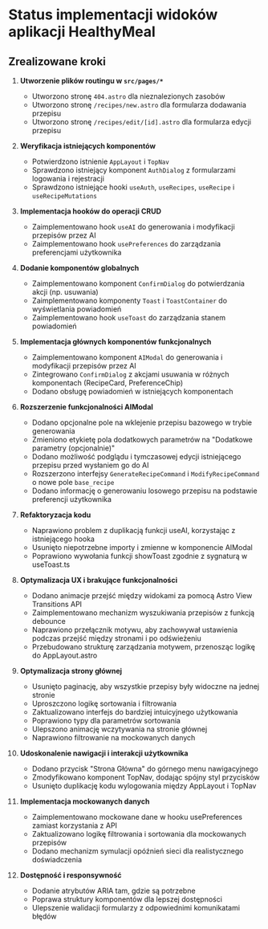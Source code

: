 # Status implementacji widoków aplikacji HealthyMeal

## Zrealizowane kroki

1. **Utworzenie plików routingu w `src/pages/*`**
   - Utworzono stronę `404.astro` dla nieznalezionych zasobów
   - Utworzono stronę `/recipes/new.astro` dla formularza dodawania przepisu
   - Utworzono stronę `/recipes/edit/[id].astro` dla formularza edycji przepisu

2. **Weryfikacja istniejących komponentów**
   - Potwierdzono istnienie `AppLayout` i `TopNav`
   - Sprawdzono istniejący komponent `AuthDialog` z formularzami logowania i rejestracji
   - Sprawdzono istniejące hooki `useAuth`, `useRecipes`, `useRecipe` i `useRecipeMutations`

3. **Implementacja hooków do operacji CRUD**
   - Zaimplementowano hook `useAI` do generowania i modyfikacji przepisów przez AI
   - Zaimplementowano hook `usePreferences` do zarządzania preferencjami użytkownika

4. **Dodanie komponentów globalnych**
   - Zaimplementowano komponent `ConfirmDialog` do potwierdzania akcji (np. usuwania)
   - Zaimplementowano komponenty `Toast` i `ToastContainer` do wyświetlania powiadomień
   - Zaimplementowano hook `useToast` do zarządzania stanem powiadomień

5. **Implementacja głównych komponentów funkcjonalnych**
   - Zaimplementowano komponent `AIModal` do generowania i modyfikacji przepisów przez AI
   - Zintegrowano `ConfirmDialog` z akcjami usuwania w różnych komponentach (RecipeCard, PreferenceChip)
   - Dodano obsługę powiadomień w istniejących komponentach

6. **Rozszerzenie funkcjonalności AIModal**
   - Dodano opcjonalne pole na wklejenie przepisu bazowego w trybie generowania
   - Zmieniono etykietę pola dodatkowych parametrów na "Dodatkowe parametry (opcjonalnie)"
   - Dodano możliwość podglądu i tymczasowej edycji istniejącego przepisu przed wysłaniem go do AI
   - Rozszerzono interfejsy `GenerateRecipeCommand` i `ModifyRecipeCommand` o nowe pole `base_recipe`
   - Dodano informację o generowaniu losowego przepisu na podstawie preferencji użytkownika

7. **Refaktoryzacja kodu**
   - Naprawiono problem z duplikacją funkcji useAI, korzystając z istniejącego hooka
   - Usunięto niepotrzebne importy i zmienne w komponencie AIModal
   - Poprawiono wywołania funkcji showToast zgodnie z sygnaturą w useToast.ts

8. **Optymalizacja UX i brakujące funkcjonalności**
   - Dodano animacje przejść między widokami za pomocą Astro View Transitions API
   - Zaimplementowano mechanizm wyszukiwania przepisów z funkcją debounce
   - Naprawiono przełącznik motywu, aby zachowywał ustawienia podczas przejść między stronami i po odświeżeniu
   - Przebudowano strukturę zarządzania motywem, przenosząc logikę do AppLayout.astro

9. **Optymalizacja strony głównej**
   - Usunięto paginację, aby wszystkie przepisy były widoczne na jednej stronie
   - Uproszczono logikę sortowania i filtrowania
   - Zaktualizowano interfejs do bardziej intuicyjnego użytkowania
   - Poprawiono typy dla parametrów sortowania
   - Ulepszono animację wczytywania na stronie głównej
   - Naprawiono filtrowanie na mockowanych danych

10. **Udoskonalenie nawigacji i interakcji użytkownika**
    - Dodano przycisk "Strona Główna" do górnego menu nawigacyjnego
    - Zmodyfikowano komponent TopNav, dodając spójny styl przycisków
    - Usunięto duplikację kodu wylogowania między AppLayout i TopNav

11. **Implementacja mockowanych danych**
    - Zaimplementowano mockowane dane w hooku usePreferences zamiast korzystania z API
    - Zaktualizowano logikę filtrowania i sortowania dla mockowanych przepisów
    - Dodano mechanizm symulacji opóźnień sieci dla realistycznego doświadczenia

12. **Dostępność i responsywność**
    - Dodanie atrybutów ARIA tam, gdzie są potrzebne
    - Poprawa struktury komponentów dla lepszej dostępności
    - Ulepszenie walidacji formularzy z odpowiednimi komunikatami błędów